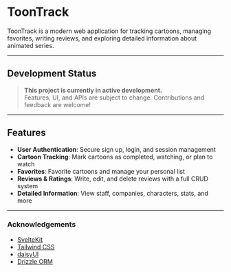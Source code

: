 # ToonTrack

ToonTrack is a modern web application for tracking cartoons, managing favorites, writing reviews, and exploring detailed information about animated series.

---

## Development Status

> **This project is currently in active development.**\
> Features, UI, and APIs are subject to change. Contributions and feedback are welcome!

---

## Features

- **User Authentication**: Secure sign up, login, and session management
- **Cartoon Tracking**: Mark cartoons as completed, watching, or plan to watch
- **Favorites**: Favorite cartoons and manage your personal list
- **Reviews & Ratings**: Write, edit, and delete reviews with a full CRUD system
- **Detailed Information**: View staff, companies, characters, stats, and more

---

### Acknowledgements

- [SvelteKit](https://kit.svelte.dev/)
- [Tailwind CSS](https://tailwindcss.com/)
- [daisyUI](https://daisyui.com/)
- [Drizzle ORM](https://orm.drizzle.team/)